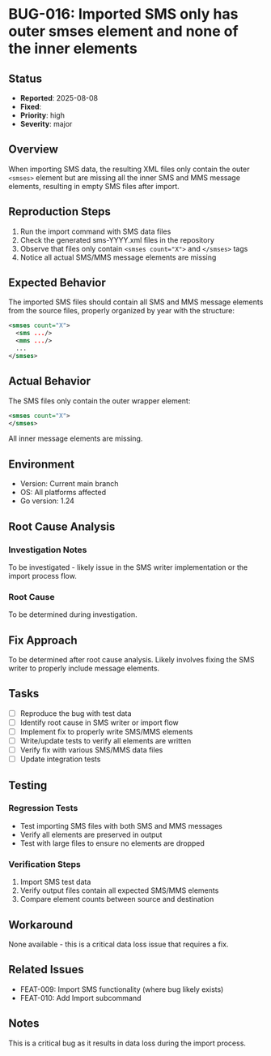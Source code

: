 # BUG-016: Imported SMS only has outer smses element and none of the inner elements

## Status
- **Reported**: 2025-08-08
- **Fixed**: 
- **Priority**: high
- **Severity**: major

## Overview
When importing SMS data, the resulting XML files only contain the outer `<smses>` element but are missing all the inner SMS and MMS message elements, resulting in empty SMS files after import.

## Reproduction Steps
1. Run the import command with SMS data files
2. Check the generated sms-YYYY.xml files in the repository
3. Observe that files only contain `<smses count="X">` and `</smses>` tags
4. Notice all actual SMS/MMS message elements are missing

## Expected Behavior
The imported SMS files should contain all SMS and MMS message elements from the source files, properly organized by year with the structure:
```xml
<smses count="X">
  <sms .../>
  <mms .../>
  ...
</smses>
```

## Actual Behavior
The SMS files only contain the outer wrapper element:
```xml
<smses count="X">
</smses>
```
All inner message elements are missing.

## Environment
- Version: Current main branch
- OS: All platforms affected
- Go version: 1.24

## Root Cause Analysis
### Investigation Notes
To be investigated - likely issue in the SMS writer implementation or the import process flow.

### Root Cause
To be determined during investigation.

## Fix Approach
To be determined after root cause analysis. Likely involves fixing the SMS writer to properly include message elements.

## Tasks
- [ ] Reproduce the bug with test data
- [ ] Identify root cause in SMS writer or import flow
- [ ] Implement fix to properly write SMS/MMS elements
- [ ] Write/update tests to verify all elements are written
- [ ] Verify fix with various SMS/MMS data files
- [ ] Update integration tests

## Testing
### Regression Tests
- Test importing SMS files with both SMS and MMS messages
- Verify all elements are preserved in output
- Test with large files to ensure no elements are dropped

### Verification Steps
1. Import SMS test data
2. Verify output files contain all expected SMS/MMS elements
3. Compare element counts between source and destination

## Workaround
None available - this is a critical data loss issue that requires a fix.

## Related Issues
- FEAT-009: Import SMS functionality (where bug likely exists)
- FEAT-010: Add Import subcommand

## Notes
This is a critical bug as it results in data loss during the import process.